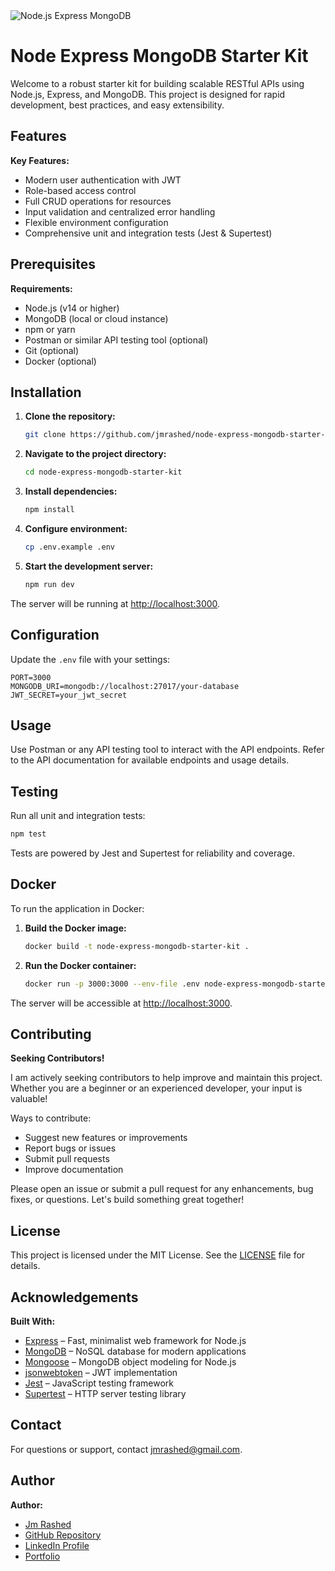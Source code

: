 <img src="https://img.shields.io/badge/Node.js-Express-MongoDB-green" alt="Node.js Express MongoDB" />

# Node Express MongoDB Starter Kit

Welcome to a robust starter kit for building scalable RESTful APIs using Node.js, Express, and MongoDB. This project is designed for rapid development, best practices, and easy extensibility.

## Features
**Key Features:**
- Modern user authentication with JWT
- Role-based access control
- Full CRUD operations for resources
- Input validation and centralized error handling
- Flexible environment configuration
- Comprehensive unit and integration tests (Jest & Supertest)

## Prerequisites
**Requirements:**
- Node.js (v14 or higher)
- MongoDB (local or cloud instance)
- npm or yarn
- Postman or similar API testing tool (optional)
- Git (optional)
- Docker (optional)

## Installation
1. **Clone the repository:**
   ```bash
   git clone https://github.com/jmrashed/node-express-mongodb-starter-kit.git
   ```
2. **Navigate to the project directory:**
   ```bash
   cd node-express-mongodb-starter-kit
   ```
3. **Install dependencies:**
   ```bash
   npm install
   ```
4. **Configure environment:**
   ```bash
   cp .env.example .env
   ```
5. **Start the development server:**
   ```bash
   npm run dev
   ```

The server will be running at [http://localhost:3000](http://localhost:3000).
## Configuration
Update the `.env` file with your settings:
```env
PORT=3000
MONGODB_URI=mongodb://localhost:27017/your-database
JWT_SECRET=your_jwt_secret
```
## Usage
Use Postman or any API testing tool to interact with the API endpoints. Refer to the API documentation for available endpoints and usage details.
## Testing
Run all unit and integration tests:
```bash
npm test
```
Tests are powered by Jest and Supertest for reliability and coverage.
## Docker
To run the application in Docker:
1. **Build the Docker image:**
   ```bash
   docker build -t node-express-mongodb-starter-kit .
   ```
2. **Run the Docker container:**
   ```bash
   docker run -p 3000:3000 --env-file .env node-express-mongodb-starter-kit
   ```
The server will be accessible at [http://localhost:3000](http://localhost:3000).

## Contributing
**Seeking Contributors!**

I am actively seeking contributors to help improve and maintain this project. Whether you are a beginner or an experienced developer, your input is valuable!

Ways to contribute:
- Suggest new features or improvements
- Report bugs or issues
- Submit pull requests
- Improve documentation

Please open an issue or submit a pull request for any enhancements, bug fixes, or questions. Let's build something great together!

## License
This project is licensed under the MIT License. See the [LICENSE](LICENSE) file for details.

## Acknowledgements
**Built With:**
- [Express](https://expressjs.com/) – Fast, minimalist web framework for Node.js
- [MongoDB](https://www.mongodb.com/) – NoSQL database for modern applications
- [Mongoose](https://mongoosejs.com/) – MongoDB object modeling for Node.js
- [jsonwebtoken](https://github.com/auth0/node-jsonwebtoken) – JWT implementation
- [Jest](https://jestjs.io/) – JavaScript testing framework
- [Supertest](https://github.com/visionmedia/supertest) – HTTP server testing library

## Contact
For questions or support, contact [jmrashed@gmail.com](mailto:jmrashed@gmail.com).


## Author
**Author:**
- [Jm Rashed](https://github.com/jmrashed)
- [GitHub Repository](https://github.com/jmrashed/node-express-mongodb-starter-kit)
- [LinkedIn Profile](https://www.linkedin.com/in/jmrashed/)
- [Portfolio](https://jmrashed.github.com)